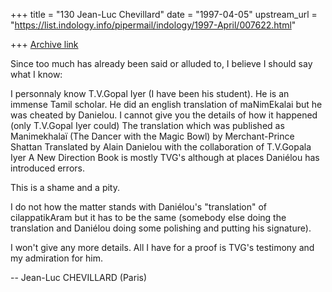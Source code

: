 +++
title = "130 Jean-Luc Chevillard"
date = "1997-04-05"
upstream_url = "https://list.indology.info/pipermail/indology/1997-April/007622.html"

+++
[Archive link](https://list.indology.info/pipermail/indology/1997-April/007622.html)

Since too much has already been said
or alluded to, I believe I should say
what I know:

I personnaly know T.V.Gopal Iyer
(I have been his student).
He is an immense Tamil scholar.
He did an english translation of maNimEkalai
but he was cheated by Danielou.
I cannot give you the details of how it happened
(only T.V.Gopal Iyer could)
The translation which was published as
  Manimekhalaï
  (The Dancer with the Magic Bowl)
  by Merchant-Prince Shattan
  Translated by
  Alain Danielou
  with the collaboration of T.V.Gopala Iyer
  A New Direction Book
is mostly TVG's
although at places Daniélou has introduced errors.

This is a shame and a pity.

I do not how the matter stands
with Daniélou's "translation" of cilappatikAram
but it has to be the same
(somebody else doing the translation
and Daniélou doing some polishing and putting
his signature).

I won't give any more details.
All I have for a proof
is TVG's testimony
and my admiration for him.

-- Jean-Luc CHEVILLARD (Paris)





